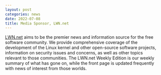 ```yaml
---
layout: post
categories: news
date: 2022-07-08
title: Media Sponsor, LWN.net
---
```


[LWN.net](https://lwn.net/) aims to be the premier news and information source for the free software community. We provide comprehensive coverage of the development of the Linux kernel and other open-source software projects, information on security issues and concerns, as well as other topics relevant to those communities. The LWN.net Weekly Edition is our weekly summary of what has gone on, while the front page is updated frequently with news of interest from those worlds.

